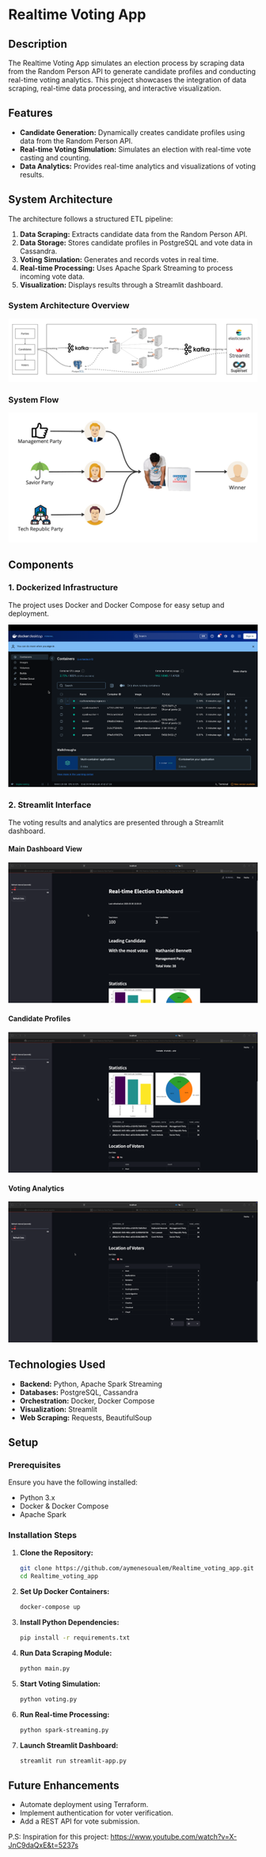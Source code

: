 # Realtime Voting App

## Description
The Realtime Voting App simulates an election process by scraping data from the Random Person API to generate candidate profiles and conducting real-time voting analytics. This project showcases the integration of data scraping, real-time data processing, and interactive visualization.

## Features
- **Candidate Generation:** Dynamically creates candidate profiles using data from the Random Person API.
- **Real-time Voting Simulation:** Simulates an election with real-time vote casting and counting.
- **Data Analytics:** Provides real-time analytics and visualizations of voting results.

## System Architecture
The architecture follows a structured ETL pipeline:

1. **Data Scraping:** Extracts candidate data from the Random Person API.
2. **Data Storage:** Stores candidate profiles in PostgreSQL and vote data in Cassandra.
3. **Voting Simulation:** Generates and records votes in real time.
4. **Real-time Processing:** Uses Apache Spark Streaming to process incoming vote data.
5. **Visualization:** Displays results through a Streamlit dashboard.

### System Architecture Overview
![System Architecture](assets/system_architecture.jpg)

### System Flow
![System Flow](assets/system_flow.jpg)

## Components
### 1. Dockerized Infrastructure
The project uses Docker and Docker Compose for easy setup and deployment.

![Docker Components](assets/docker-components.png)

### 2. Streamlit Interface
The voting results and analytics are presented through a Streamlit dashboard.

#### Main Dashboard View
![Streamlit Interface 1](assets/streamlit_interface1.png)

#### Candidate Profiles
![Streamlit Interface 2](assets/streamlit_interface2.png)

#### Voting Analytics
![Streamlit Interface 3](assets/streamlit_interface3.png)

## Technologies Used
- **Backend:** Python, Apache Spark Streaming
- **Databases:** PostgreSQL, Cassandra
- **Orchestration:** Docker, Docker Compose
- **Visualization:** Streamlit
- **Web Scraping:** Requests, BeautifulSoup

## Setup
### Prerequisites
Ensure you have the following installed:
- Python 3.x
- Docker & Docker Compose
- Apache Spark

### Installation Steps
1. **Clone the Repository:**
   ```bash
   git clone https://github.com/aymenesoualem/Realtime_voting_app.git
   cd Realtime_voting_app
   ```
2. **Set Up Docker Containers:**
   ```bash
   docker-compose up
   ```
3. **Install Python Dependencies:**
   ```bash
   pip install -r requirements.txt
   ```
4. **Run Data Scraping Module:**
   ```bash
   python main.py
   ```
5. **Start Voting Simulation:**
   ```bash
   python voting.py
   ```
6. **Run Real-time Processing:**
   ```bash
   python spark-streaming.py
   ```
7. **Launch Streamlit Dashboard:**
   ```bash
   streamlit run streamlit-app.py
   ```

## Future Enhancements
- Automate deployment using Terraform.
- Implement authentication for voter verification.
- Add a REST API for vote submission.

P.S: Inspiration for this project: https://www.youtube.com/watch?v=X-JnC9daQxE&t=5237s
